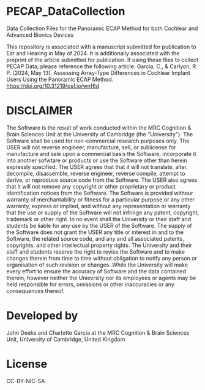 # PECAP_DataCollection
Data Collection Files for the Panoramic ECAP Method for both Cochlear and Advanced Bionics Devices

This repository is associated with a manuscript submitted for publication to Ear and Hearing in May of 2024.
It is additionally associated with the preprint of the article submitted for publication.
If using these files to collect PECAP Data, please reference the following article:
Garcia, C., & Carlyon, R. P. (2024, May 13). Assessing Array-Type Differences in Cochlear Implant Users Using the Panoramic ECAP Method. https://doi.org/10.31219/osf.io/wnf6d

# DISCLAIMER
The Software is the result of work conducted within the MRC Cognition & Brain Sciences Unit at the University of
Cambridge (the "University"). The Software shall be used for non-commercial research purposes only. The USER will 
not reverse engineer, manufacture, sell, or sublicense for manufacture and sale upon a commercial basis the Software, 
incorporate it into another sofwtare or products or use the Software other than herein expressly specified. The USER
agrees that that it will not translate, alter, decompile, disassemble, reverse engineer, reverse compile, attempt
to derive, or reproduce source code from the Software. The USER also agrees that it will not remove any copyright or 
other proprietary or product identification notices from the Software. The Software is provided withour warranty of
merchantability or fitness for a particular purpose or any other warranty, express or implied, and without any
representation or warranty that the use or supply of the Software will not infringe any patent, copyright, trademark
or other right. In no event shall the University or their staff and students be liable for any use by the USER of the
Software. The supply of the Software does not grant the USER any title or interest in and to the Software, the 
related source code, and any and all associated patents, copyrights, and other intellectual property rights. The 
University and their staff and students reserve the right to revise the Software and to make changes therein from 
time to time without obligation to notify any person or organisation of such revision or changes. While the University
will make every effort to ensure the accuracy of Software and the data contained therein, however neither the 
Unievrsity nor its employees or agents may be held responsible for errors, omissions or other inaccuracies or any
consequences thereof.

# Developed by
John Deeks and Charlotte Garcia at the MRC Cognition & Brain Sciences Unit, University of Cambridge, United Kingdom

# License
CC-BY-NIC-SA
